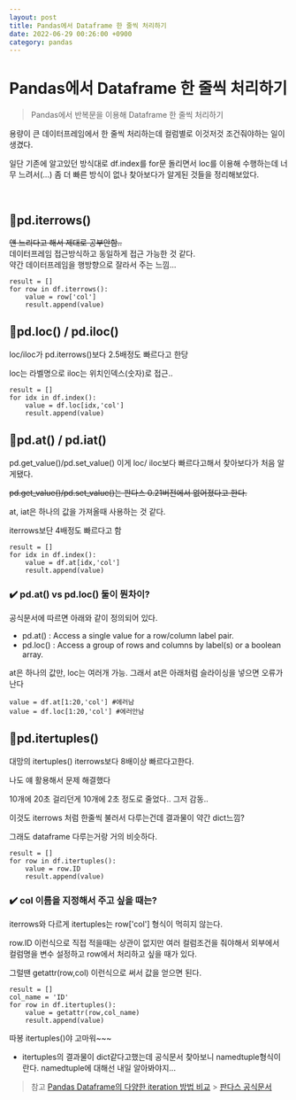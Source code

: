 ```yaml
---
layout: post
title: Pandas에서 Dataframe 한 줄씩 처리하기
date: 2022-06-29 00:26:00 +0900
category: pandas
---
```


# Pandas에서 Dataframe 한 줄씩 처리하기

> Pandas에서 반복문을 이용해 Dataframe 한 줄씩 처리하기

용량이 큰 데이터프레임에서 한 줄씩 처리하는데 컬럼별로 이것저것 조건줘야하는 일이 생겼다.

일단 기존에 알고있던 방식대로 df.index를 for문 돌리면서 loc를 이용해 수행하는데 너무 느려서(...) 좀 더 빠른 방식이 없나 찾아보다가 알게된 것들을 정리해보았다.

<br>

## 📍pd.iterrows()

~~얜 느리다고 해서 제대로 공부안함..~~\
데이터프레임 접근방식하고 동일하게 접근 가능한 것 같다.\
약간 데이터프레임을 행방향으로 잘라서 주는 느낌...

```
result = []
for row in df.iterrows():
    value = row['col']
    result.append(value)
```

## 📍pd.loc() / pd.iloc()

loc/iloc가 pd.iterrows()보다 2.5배정도 빠르다고 한당

loc는 라벨명으로 iloc는 위치인덱스(숫자)로 접근..

```
result = []
for idx in df.index():
    value = df.loc[idx,'col']
    result.append(value)
```

## 📍pd.at() / pd.iat()

pd.get_value()/pd.set_value() 이게 loc/ iloc보다 빠르다고해서 찾아보다가 처음 알게됐다.

~~pd.get_value()/pd.set_value()는 판다스 0.21버전에서 없어졌다고 한다.~~

at, iat은 하나의 값을 가져올때 사용하는 것 같다.

iterrows보단 4배정도 빠르다고 함

```
result = []
for idx in df.index():
    value = df.at[idx,'col']
    result.append(value)
```

### ✔️ pd.at() vs pd.loc() 둘이 뭔차이?

공식문서에 따르면 아래와 같이 정의되어 있다.

- pd.at() : Access a single value for a row/column label pair.
- pd.loc() : Access a group of rows and columns by label(s) or a boolean array.

at은 하나의 값만, loc는 여러개 가능. 그래서 at은 아래처럼 슬라이싱을 넣으면 오류가 난다

```
value = df.at[1:20,'col'] #에러남
value = df.loc[1:20,'col'] #에러안남
```

## 📍pd.itertuples()

대망의 itertuples() iterrows보다 8배이상 빠르다고한다.

나도 얘 활용해서 문제 해결했다

10개에 20초 걸리던게 10개에 2초 정도로 줄었다.. 그저 감동..

이것도 iterrows 처럼 한줄씩 불러서 다루는건데 결과물이 약간 dict느낌?

그래도 dataframe 다루는거랑 거의 비슷하다.

```
result = []
for row in df.itertuples():
    value = row.ID
    result.append(value)
```

### ✔️ col 이름을 지정해서 주고 싶을 때는?

iterrows와 다르게 itertuples는 row['col'] 형식이 먹히지 않는다.

row.ID 이런식으로 직접 적을때는 상관이 없지만 여러 컬럼조건을 줘야해서
외부에서 컬럼명을 변수 설정하고 row에서 처리하고 싶을 때가 있다.

그럴땐 getattr(row,col) 이런식으로 써서 값을 얻으면 된다.

```
result = []
col_name = 'ID'
for row in df.itertuples():
    value = getattr(row,col_name)
    result.append(value)
```

따봉 itertuples()야 고마워~~~

- itertuples의 결과물이 dict같다고했는데 공식문서 찾아보니 namedtuple형식이란다.
  namedtuple에 대해선 내일 알아봐야지...

> 참고
> [Pandas Dataframe의 다양한 iteration 방법 비교](https://inmoonlight.github.io/2021/02/04/Pandas-Dataframe-iterations/) > [판다스 공식문서](https://pandas.pydata.org/docs/reference/frame.html)

